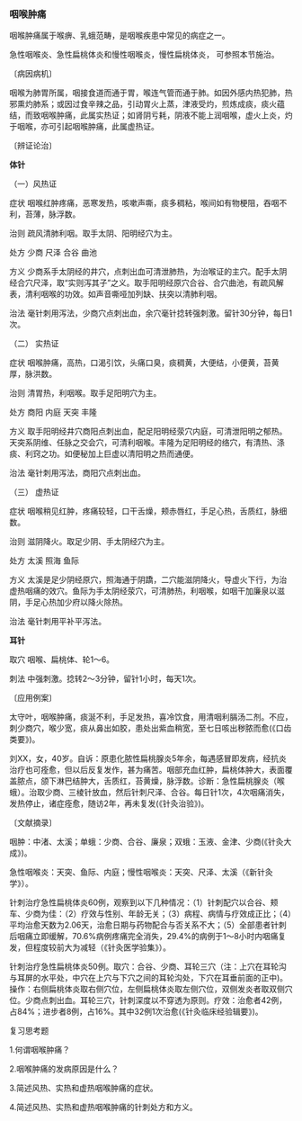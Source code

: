 ### 咽喉肿痛

咽喉肿痛属于喉痹、乳蛾范畴，是咽喉疾患中常见的病症之一。

急性咽喉炎、急性扁桃体炎和慢性咽喉炎，慢性扁桃体炎， 可参照本节施治。

〔病因病机〕

咽喉为肺胃所属，咽接食道而通于胃，喉连气管而通于肺。如因外感内热犯肺，热邪熏灼肺系；或因过食辛辣之品，引动胃火上蒸，津液受灼，煎炼成痰，痰火蕴结，而致咽喉肿痛，此属实热证；如肾阴亏耗，阴液不能上润咽喉，虚火上炎，灼于咽喉，亦可引起咽喉肿痛，此属虚热证。

〔辨证论治〕

**体针**

（一）风热证	

症状  咽喉红肿疼痛，恶寒发热，咳嗽声嘶，痰多稠粘，喉间如有物梗阻，吞咽不利，苔薄，脉浮数。

治则  疏风清肺利咽。取手太阴、阳明经穴为主。

处方  少商  尺泽  合谷  曲池

方义  少商系手太阴经的井穴，点刺出血可清泄肺热，为治喉证的主穴。配手太阴经合穴尺泽，取“实则泻其子”之义。取手阳明经原穴合谷、合穴曲池，有疏风解表，清利咽喉的功效。如声音嘶哑加列缺、扶突以清肺利咽。

治法  毫针刺用泻法，少商穴点刺出血，余穴毫针捻转强刺激。留针30分钟，每日1次。

（二）	实热证

症状  咽喉肿痛，高热，口渴引饮，头痛口臭，痰稠黄，大便结，小便黄，苔黄厚，脉洪数。	

治则  清胃热，利咽喉。取手足阳明穴为主。

处方  商阳  内庭  天突  丰隆

方义  取手阳明经井穴商阳点刺出血，配足阳明经荥穴内庭，可清泄阳明之郁热。天突系阴维、任脉之交会穴，可清利咽喉。丰隆为足阳明经的络穴，有清热、涤痰、利窍之功。如便秘加上巨虚以清阳明之热而通便。

治法  毫针刺用泻法，商阳穴点刺出血。

（三）	虚热证

症状  咽喉稍见红肿，疼痛较轻，口干舌燥，颊赤唇红，手足心热，舌质红，脉细数。

治则  滋阴降火。取足少阴、手太阴经穴为主。

处方  太溪 照海 鱼际

方义  太溪是足少阴经原穴，照海通于阴蹻，二穴能滋阴降火，导虚火下行，为治虚热咽痛的效穴。鱼际为手太阴经荥穴，可清肺热，利咽喉，如咽干加廉泉以滋阴，手足心热加少府以降火除热。

治法 毫针刺用平补平泻法。

**耳针**

取穴 咽喉、扁桃体、轮1〜6。

刺法 中强刺激。捻转2〜3分钟，留针1小时，每天1次。

〔应用例案〕

太守叶，咽喉肿痛，痰涎不利，手足发热，喜冷饮食，用清咽利膈汤二剂。不应，刺少商穴，喉少宽，痰从鼻出如胶，患处出紫血稍宽，至七日咳出秽脓而愈(《口齿类要》)。

刘XX，女，40岁。自诉：原患化脓性扁桃腺炎5年余，每遇感冒即发病，经抗炎治疗也可痊愈，但以后反复发作，甚为痛苦。咽部充血红肿，扁桃体肿大，表面覆盖脓点，颌下淋巴结肿大，舌质红，苔黄燥，脉浮数。诊断：急性扁桃腺炎（喉蛾）。治取少商、三棱针放血，然后针刺尺泽、合谷。每日针1次，4次咽痛消失，发热停止，诸症痊愈，随访2年，再未复发(《针灸治验》)。

〔文献摘录〕

咽肿：中渚、太溪；单蛾：少商、合谷、廉泉；双蛾：玉液、金津、少商(《针灸大成》)。

急性咽喉炎：天突、鱼际、内庭；慢性咽喉炎：天突、尺泽、太溪（《新针灸学》）。

针刺治疗急性扁桃体炎60例，观察到以下几种情况：（1）针刺配穴以合谷、颊车、少商为佳：（2）疗效与性别、年龄无关；（3）病程、病情与疗效成正比；（4）平均治愈天数为2.06天，治愈日期与药物配合与否关系不大；（5）全部患者针刺后咽痛立即缓解，70.6%病例疼痛完全消失，29.4%的病例于1〜8小时内咽痛复发，但程度较前大为减轻（《针灸医学验集》）。

针刺治疗急性扁桃体炎50例。取穴：合谷、少商、耳轮三穴（注：上穴在耳轮沟与耳屏的水平处，中穴在上穴与下穴之间的耳轮沟处，下穴在耳垂前面的正中)。操作：右侧扁桃体炎取右侧穴位，左侧扁桃体炎取左侧穴位，双侧发炎者取双侧穴位。少商点刺出血。耳轮三穴，针刺深度以不穿透为原则。疗效：治愈者42例，占84%；进步者8例，占16%。其中32例1次治愈(《针灸临床经验辑要》)。

复习思考题

1.何谓咽喉肿痛？

2.咽喉肿痛的发病原因是什么？

3.简述风热、实热和虚热咽喉肿痛的症状。

4.简述风热、实热和虚热咽喉肿痛的针刺处方和方义。

